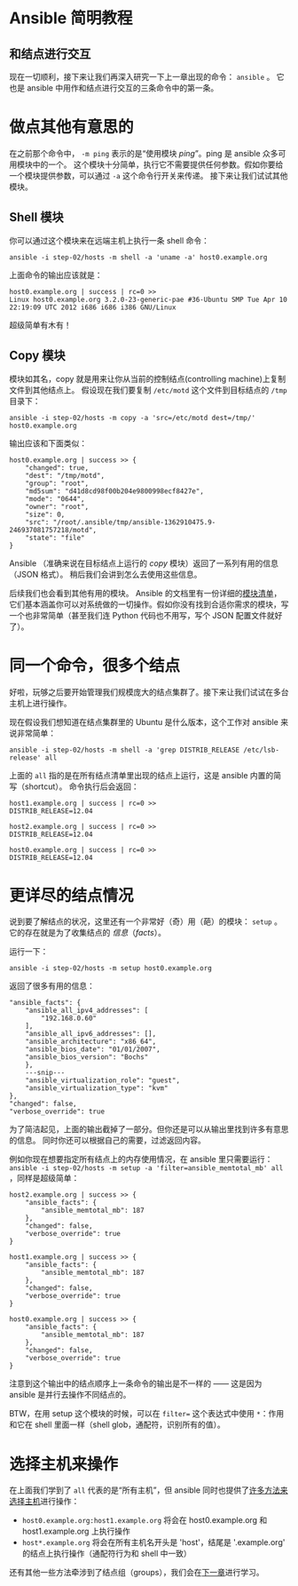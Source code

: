 Ansible 简明教程
================

和结点进行交互
--------------

现在一切顺利，接下来让我们再深入研究一下上一章出现的命令： `ansible` 。
它也是 ansible 中用作和结点进行交互的三条命令中的第一条。

# 做点其他有意思的

在之前那个命令中， `-m ping` 表示的是“使用模块 _ping_”。ping 是 ansible 众多可用模块中的一个。
这个模块十分简单，执行它不需要提供任何参数。假如你要给一个模块提供参数，可以通过 `-a` 这个命令行开关来传递。
接下来让我们试试其他模块。


## Shell 模块

你可以通过这个模块来在远端主机上执行一条 shell 命令：

    ansible -i step-02/hosts -m shell -a 'uname -a' host0.example.org

上面命令的输出应该就是：

    host0.example.org | success | rc=0 >>
    Linux host0.example.org 3.2.0-23-generic-pae #36-Ubuntu SMP Tue Apr 10 22:19:09 UTC 2012 i686 i686 i386 GNU/Linux

超级简单有木有！

## Copy 模块

模块如其名，copy 就是用来让你从当前的控制结点(controlling machine)上复制文件到其他结点上。
假设现在我们要复制 `/etc/motd` 这个文件到目标结点的 `/tmp` 目录下：

    ansible -i step-02/hosts -m copy -a 'src=/etc/motd dest=/tmp/' host0.example.org

输出应该和下面类似：
    
    host0.example.org | success >> {
        "changed": true, 
        "dest": "/tmp/motd", 
        "group": "root", 
        "md5sum": "d41d8cd98f00b204e9800998ecf8427e", 
        "mode": "0644", 
        "owner": "root", 
        "size": 0, 
        "src": "/root/.ansible/tmp/ansible-1362910475.9-246937081757218/motd", 
        "state": "file"
    }

Ansible （准确来说在目标结点上运行的 _copy_ 模块）返回了一系列有用的信息（JSON 格式）。
稍后我们会讲到怎么去使用这些信息。

后续我们也会看到其他有用的模块。 Ansible 的文档里有一份详细的[模块清单](http://docs.ansible.com/list_of_all_modules.html)，
它们基本涵盖你可以对系统做的一切操作。假如你没有找到合适你需求的模块，写一个也非常简单（甚至我们连 Python 代码也不用写，写个 JSON  配置文件就好了）。


# 同一个命令，很多个结点

好啦，玩够之后要开始管理我们规模庞大的结点集群了。接下来让我们试试在多台主机上进行操作。

现在假设我们想知道在结点集群里的 Ubuntu 是什么版本，这个工作对 ansible 来说非常简单：

    ansible -i step-02/hosts -m shell -a 'grep DISTRIB_RELEASE /etc/lsb-release' all

上面的 `all` 指的是在所有结点清单里出现的结点上运行，这是 ansible 内置的简写（shortcut）。
命令执行后会返回：

    host1.example.org | success | rc=0 >>
    DISTRIB_RELEASE=12.04

    host2.example.org | success | rc=0 >>
    DISTRIB_RELEASE=12.04

    host0.example.org | success | rc=0 >>
    DISTRIB_RELEASE=12.04

# 更详尽的结点情况

说到要了解结点的状况，这里还有一个非常好（奇）用（葩）的模块： `setup` 。
它的存在就是为了收集结点的 _信息_（_facts_）。

运行一下：

    ansible -i step-02/hosts -m setup host0.example.org

返回了很多有用的信息：

    "ansible_facts": {
        "ansible_all_ipv4_addresses": [
            "192.168.0.60"
        ], 
        "ansible_all_ipv6_addresses": [], 
        "ansible_architecture": "x86_64", 
        "ansible_bios_date": "01/01/2007", 
        "ansible_bios_version": "Bochs"
        },
        ---snip---
        "ansible_virtualization_role": "guest", 
        "ansible_virtualization_type": "kvm"
    }, 
    "changed": false, 
    "verbose_override": true

为了简洁起见，上面的输出截掉了一部分。但你还是可以从输出里找到许多有意思的信息。
同时你还可以根据自己的需要，过滤返回内容。

例如你现在想要指定所有结点上的内存使用情况，在 ansible 里只需要运行： `ansible -i step-02/hosts -m setup -a 'filter=ansible_memtotal_mb' all` ，同样是超级简单：

    host2.example.org | success >> {
        "ansible_facts": {
            "ansible_memtotal_mb": 187
        }, 
        "changed": false, 
        "verbose_override": true
    }

    host1.example.org | success >> {
        "ansible_facts": {
            "ansible_memtotal_mb": 187
        }, 
        "changed": false, 
        "verbose_override": true
    }

    host0.example.org | success >> {
        "ansible_facts": {
            "ansible_memtotal_mb": 187
        }, 
        "changed": false, 
        "verbose_override": true
    }

注意到这个输出中的结点顺序上一条命令的输出是不一样的 —— 这是因为 ansible 是并行去操作不同结点的。

BTW，在用 setup 这个模块的时候，可以在 `filter=` 这个表达式中使用 `*`：作用和它在 shell 里面一样（shell glob，通配符，识别所有的值）。

# 选择主机来操作

在上面我们学到了 `all` 代表的是“所有主机”，但 ansible 同时也提供了[许多方法来选择主机](http://ansible.cc/docs/patterns.html#selecting-targets)进行操作：

- `host0.example.org:host1.example.org` 将会在 host0.example.org 和 host1.example.org 上执行操作
- `host*.example.org` 将会在所有主机名开头是 'host'，结尾是 '.example.org' 的结点上执行操作（通配符行为和 shell 中一致）

还有其他一些方法牵涉到了结点组（groups），我们会在[下一章](https://github.com/leucos/ansible-tuto/tree/master/step-03/README_cn.md)进行学习。
